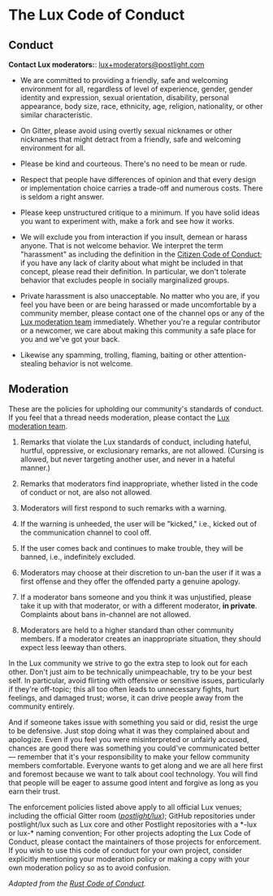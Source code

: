 # The Lux Code of Conduct

## Conduct

**Contact Lux moderators:**: [lux+moderators@postlight.com](mailto:lux+moderators@postlight.com)

*   We are committed to providing a friendly, safe and welcoming environment for
all, regardless of level of experience, gender, gender identity and expression,
sexual orientation, disability, personal appearance, body size, race, ethnicity,
age, religion, nationality, or other similar characteristic.

*   On Gitter, please avoid using overtly sexual nicknames or other nicknames
that might detract from a friendly, safe and welcoming environment for all.

*   Please be kind and courteous. There's no need to be mean or rude.

*   Respect that people have differences of opinion and that every design or
implementation choice carries a trade-off and numerous costs. There is seldom a
right answer.

*   Please keep unstructured critique to a minimum. If you have solid ideas you
want to experiment with, make a fork and see how it works.

*   We will exclude you from interaction if you insult, demean or harass anyone.
That is not welcome behavior. We interpret the term "harassment" as including
the definition in the [Citizen Code of Conduct](http://bit.ly/2jCvEok); if you
have any lack of clarity about what might be included in that concept, please
read their definition. In particular, we don't tolerate behavior that excludes
people in socially marginalized groups.

*   Private harassment is also unacceptable. No matter who you are, if you feel
you have been or are being harassed or made uncomfortable by a community member,
please contact one of the channel ops or any of the [Lux moderation team](mailto:lux+moderators@postlight.com)
immediately. Whether you're a regular contributor or a newcomer, we care about
making this community a safe place for you and we've got your back.

*   Likewise any spamming, trolling, flaming, baiting or other attention-stealing
behavior is not welcome.

## Moderation

These are the policies for upholding our community's standards of conduct. If you
feel that a thread needs moderation, please contact the [Lux moderation team](mailto:lux+moderators@postlight.com).

1.  Remarks that violate the Lux standards of conduct, including hateful, hurtful,
oppressive, or exclusionary remarks, are not allowed. (Cursing is allowed, but
never targeting another user, and never in a hateful manner.)

2.  Remarks that moderators find inappropriate, whether listed in the code of
conduct or not, are also not allowed.

3.  Moderators will first respond to such remarks with a warning.

4.  If the warning is unheeded, the user will be "kicked," i.e., kicked out of
the communication channel to cool off.

5.  If the user comes back and continues to make trouble, they will be banned,
i.e., indefinitely excluded.

6.  Moderators may choose at their discretion to un-ban the user if it was a first
offense and they offer the offended party a genuine apology.

7.  If a moderator bans someone and you think it was unjustified, please take it
up with that moderator, or with a different moderator, **in private**. Complaints
about bans in-channel are not allowed.

8.  Moderators are held to a higher standard than other community members. If a
moderator creates an inappropriate situation, they should expect less leeway than
others.

In the Lux community we strive to go the extra step to look out for each other.
Don't just aim to be technically unimpeachable, try to be your best self. In
particular, avoid flirting with offensive or sensitive issues, particularly if
they're off-topic; this all too often leads to unnecessary fights, hurt feelings,
and damaged trust; worse, it can drive people away from the community entirely.

And if someone takes issue with something you said or did, resist the urge to be
defensive. Just stop doing what it was they complained about and apologize. Even
if you feel you were misinterpreted or unfairly accused, chances are good there
was something you could've communicated better — remember that it's your responsibility
to make your fellow community members comfortable. Everyone wants to get along and we
are all here first and foremost because we want to talk about cool technology.
You will find that people will be eager to assume good intent and forgive as long
as you earn their trust.

The enforcement policies listed above apply to all official Lux venues; including
the official Gitter room ([*postlight/lux*](http://bit.ly/2k4qS1k)); GitHub
repositories under postlight/lux such as Lux core and other Postlight repositories
with a \*-lux or lux-\* naming convention; For other projects adopting the Lux
Code of Conduct, please contact the maintainers of those projects for enforcement.
If you wish to use this code of conduct for your own project, consider explicitly
mentioning your moderation policy or making a copy with your own moderation policy
so as to avoid confusion.

*Adapted from the [Rust Code of Conduct](https://bit.ly/2jhrmEo).*
